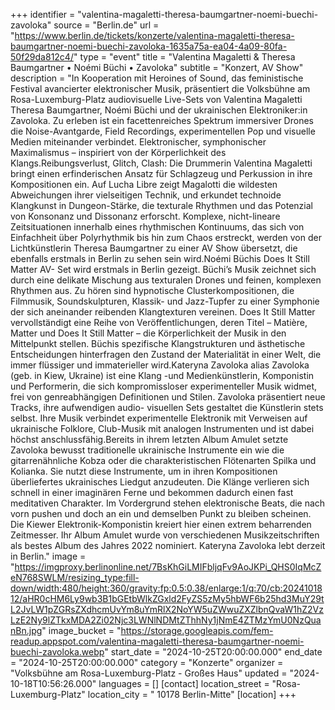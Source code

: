 +++
identifier = "valentina-magaletti-theresa-baumgartner-noemi-buechi-zavoloka"
source = "Berlin.de"
url = "https://www.berlin.de/tickets/konzerte/valentina-magaletti-theresa-baumgartner-noemi-buechi-zavoloka-1635a75a-ea04-4a09-80fa-50f29da812c4/"
type = "event"
title = "Valentina Magaletti & Theresa Baumgartner • Noémi Büchi • Zavoloka"
subtitle = "Konzert, AV Show"
description = "In Kooperation mit Heroines of Sound, das feministische Festival avancierter elektronischer Musik, präsentiert die Volksbühne am Rosa-Luxemburg-Platz audiovisuelle Live-Sets von Valentina Magaletti  Theresa Baumgartner, Noémi Büchi und der ukrainischen Elektroniker:in Zavoloka. Zu erleben ist ein facettenreiches Spektrum immersiver Drones die Noise-Avantgarde, Field Recordings, experimentellen Pop und visuelle Medien miteinander verbindet. Elektronischer, symphonischer Maximalismus – inspiriert von der Körperlichkeit des Klangs.Reibungsverlust, Glitch, Clash: Die Drummerin Valentina Magaletti bringt einen erfinderischen Ansatz für Schlagzeug und Perkussion in ihre Kompositionen ein. Auf Lucha Libre zeigt Magalotti die wildesten Abweichungen ihrer vielseitigen Technik, und erkundet technoide Klangkunst in Dungeon-Stärke, die texturale Rhythmen und das Potenzial von Konsonanz und Dissonanz erforscht. Komplexe, nicht-lineare Zeitsituationen innerhalb eines rhythmischen Kontinuums, das sich von Einfachheit über Polyrhythmik bis hin zum Chaos erstreckt, werden von der Lichtkünstlerin Theresa Baumgartner zu einer AV Show übersetzt, die ebenfalls erstmals in Berlin zu sehen sein wird.Noémi Büchis Does It Still Matter AV- Set wird erstmals in Berlin gezeigt. Büchi’s Musik zeichnet sich durch eine delikate Mischung aus texturalen Drones und feinen, komplexen Rhythmen aus. Zu hören sind hypnotische Clusterkompositionen, die Filmmusik, Soundskulpturen, Klassik- und Jazz-Tupfer zu einer Symphonie der sich aneinander reibenden Klangtexturen vereinen. Does It Still Matter vervollständigt eine Reihe von Veröffentlichungen, deren Titel – Matière, Matter und Does It Still Matter – die Körperlichkeit der Musik in den Mittelpunkt stellen. Büchis spezifische Klangstrukturen und ästhetische Entscheidungen hinterfragen den Zustand der Materialität in einer Welt, die immer flüssiger und immaterieller wird.Kateryna Zavoloka alias Zavoloka (geb. in Kiew, Ukraine) ist eine Klang -und Medienkünstlerin, Komponistin und Performerin, die sich kompromissloser experimenteller Musik widmet, frei von genreabhängigen Definitionen und Stilen. Zavoloka präsentiert neue Tracks, ihre aufwendigen audio- visuellen Sets gestaltet die Künstlerin stets selbst. Ihre Musik verbindet experimentelle Elektronik mit Verweisen auf ukrainische Folklore, Club-Musik mit analogen Instrumenten und ist dabei höchst anschlussfähig.Bereits in ihrem letzten Album Amulet setzte Zavoloka bewusst traditionelle ukrainische Instrumente ein wie die gitarrenähnliche Kobza oder die charakteristischen Flötenarten Spilka und Kolianka. Sie nutzt diese Instrumente, um in ihren Kompositionen überliefertes ukrainisches Liedgut anzudeuten. Die Klänge verlieren sich schnell in einer imaginären Ferne und bekommen dadurch einen fast meditativen Charakter. Im Vordergrund stehen elektronische Beats, die nach vorn pushen und doch an ein und demselben Punkt zu bleiben scheinen. Die Kiewer Elektronik-Komponistin kreiert hier einen extrem beharrenden Zeitmesser. Ihr Album Amulet wurde von verschiedenen Musikzeitschriften als bestes Album des Jahres 2022 nominiert. Kateryna Zavoloka lebt derzeit in Berlin."
image = "https://imgproxy.berlinonline.net/7BsKhGiLMIFbljqFv9AoJKPi_QHS0IqMcZeN768SWLM/resizing_type:fill-down/width:480/height:360/gravity:fp:0.5:0.38/enlarge:1/q:70/cb:2024101812/aHR0cHM6Ly9wb3B1bGEtbWlkZGxld2FyZS5zMy5hbWF6b25hd3MuY29tL2JvLW1pZGRsZXdhcmUvYm8uYmRlX2NoYW5uZWwuZXZlbnQvaW1hZ2VzLzE2Ny9lZTkxMDA2Zi02Njc3LWNlNDMtZThhNy1jNmE4ZTMzYmU0NzQuanBn.jpg"
image_bucket = "https://storage.googleapis.com/fem-readup.appspot.com/valentina-magaletti-theresa-baumgartner-noemi-buechi-zavoloka.webp"
start_date = "2024-10-25T20:00:00.000"
end_date = "2024-10-25T20:00:00.000"
category = "Konzerte"
organizer = "Volksbühne am Rosa-Luxemburg-Platz - Großes Haus"
updated = "2024-10-18T10:56:26.000"
languages = []
[contact]
location_street = "Rosa-Luxemburg-Platz"
location_city = " 10178 Berlin-Mitte"
[location]
+++